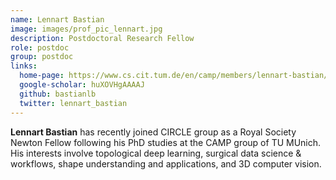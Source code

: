 ```yaml
---
name: Lennart Bastian
image: images/prof_pic_lennart.jpg
description: Postdoctoral Research Fellow
role: postdoc
group: postdoc
links:
  home-page: https://www.cs.cit.tum.de/en/camp/members/lennart-bastian/
  google-scholar: huXOVHgAAAAJ
  github: bastianlb
  twitter: lennart_bastian
---
```


<strong>Lennart Bastian</strong> has recently joined CIRCLE group as a Royal Society Newton Fellow following his PhD studies at the CAMP group of TU MUnich. His interests involve topological deep learning, surgical data science & workflows, shape understanding and applications, and 3D computer vision. 
